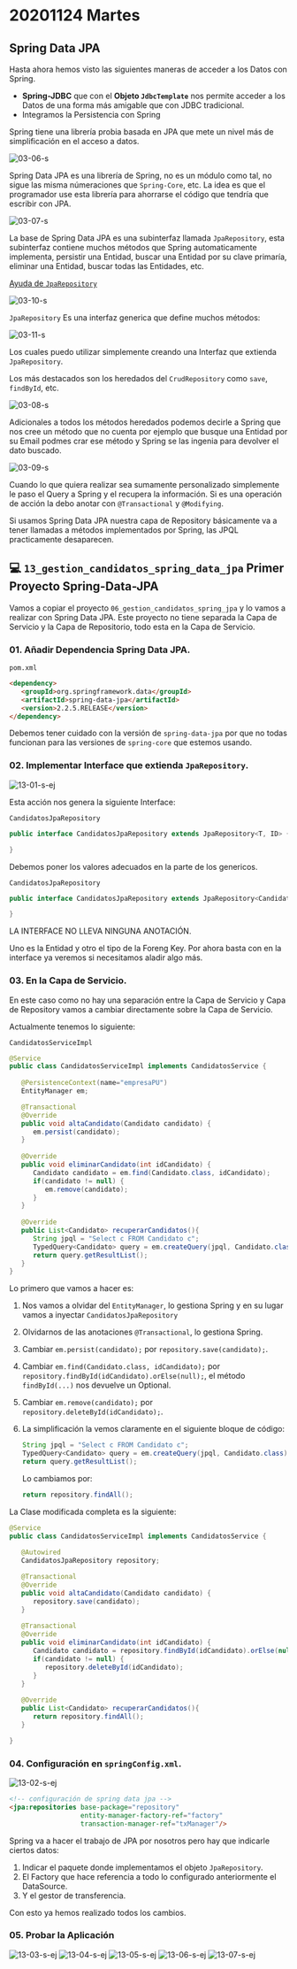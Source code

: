 # 20201124 Martes

## Spring Data JPA

Hasta ahora hemos visto las siguientes maneras de acceder a los Datos con Spring.

* **Spring-JDBC** que con el **Objeto `JdbcTemplate`** nos permite acceder a los Datos de una forma más amigable que con JDBC tradicional.
* Integramos la Persistencia con Spring

Spring tiene una librería probia basada en JPA que mete un nivel más de simplificación en el acceso a datos.

![03-06-s](images/03-06-s.png)

Spring Data JPA es una librería de Spring, no es un módulo como tal, no sigue las misma númeraciones que `Spring-Core`, etc. La idea es que el programador use esta librería para ahorrarse el código que tendría que escribir con JPA.

![03-07-s](images/03-07-s.png)

La base de Spring Data JPA es una subinterfaz llamada `JpaRepository`, esta subinterfaz contiene muchos métodos que Spring automaticamente implementa, persistir una Entidad, buscar una Entidad por su clave primaría, eliminar una Entidad, buscar todas las Entidades, etc. 

[Ayuda de `JpaRepository`](https://docs.spring.io/spring-data/data-jpa/docs/current/api/)

![03-10-s](images/03-10-s.png)

`JpaRepository` Es una interfaz generica que define muchos métodos:

![03-11-s](images/03-11-s.png)

Los cuales puedo utilizar simplemente creando una Interfaz que extienda `JpaRepository`. 

Los más destacados son los heredados del `CrudRepository` como `save`, `findById`, etc.

![03-08-s](images/03-08-s.png)

Adicionales a todos los métodos heredados podemos decirle a Spring que nos cree un método que no cuenta por ejemplo que busque una Entidad por su Email podmes crar ese método y Spring se las ingenia para devolver el dato buscado.

![03-09-s](images/03-09-s.png)

Cuando lo que quiera realizar sea sumamente personalizado simplemente le paso el Query a Spring y el recupera la información. Si es una operación de acción la debo anotar con `@Transactional` y `@Modifying`.

Si usamos Spring Data JPA nuestra capa de Repository básicamente va a tener llamadas a métodos implementados por Spring, las JPQL practicamente desaparecen.

## :computer: `13_gestion_candidatos_spring_data_jpa` Primer Proyecto Spring-Data-JPA

Vamos a copiar el proyecto `06_gestion_candidatos_spring_jpa` y lo vamos a realizar con Spring Data JPA. 
Este proyecto no tiene separada la Capa de Servicio y la Capa de Repositorio, todo esta en la Capa de Servicio.

### 01. Añadir Dependencia Spring Data JPA.

`pom.xml`

```html
<dependency>
   <groupId>org.springframework.data</groupId>
   <artifactId>spring-data-jpa</artifactId>
   <version>2.2.5.RELEASE</version>
</dependency>
```

Debemos tener cuidado con la versión de `spring-data-jpa` por que no todas funcionan para las versiones de `spring-core` que estemos usando.

### 02. Implementar Interface que extienda `JpaRepository`.

![13-01-s-ej](images/13-01-s-ej.png)

Esta acción nos genera la siguiente Interface:

`CandidatosJpaRepository`

```java
public interface CandidatosJpaRepository extends JpaRepository<T, ID> {

}
```

Debemos poner los valores adecuados en la parte de los genericos.

`CandidatosJpaRepository`

```java
public interface CandidatosJpaRepository extends JpaRepository<Candidato, Integer> {

}
```

LA INTERFACE NO LLEVA NINGUNA ANOTACIÓN.

Uno es la Entidad y otro el tipo de la Foreng Key. Por ahora basta con en la interface ya veremos si necesitamos aladir algo más.

### 03. En la Capa de Servicio.

En este caso como no hay una separación entre la Capa de Servicio y Capa de Repository vamos a cambiar directamente sobre la Capa de Servicio.

Actualmente tenemos lo siguiente:

`CandidatosServiceImpl`

```java
@Service
public class CandidatosServiceImpl implements CandidatosService {
	
   @PersistenceContext(name="empresaPU")
   EntityManager em;

   @Transactional
   @Override
   public void altaCandidato(Candidato candidato) {
      em.persist(candidato);
   }
   
   @Override
   public void eliminarCandidato(int idCandidato) {
      Candidato candidato = em.find(Candidato.class, idCandidato);
      if(candidato != null) {
         em.remove(candidato);
      }
   }
	
   @Override
   public List<Candidato> recuperarCandidatos(){
      String jpql = "Select c FROM Candidato c";
      TypedQuery<Candidato> query = em.createQuery(jpql, Candidato.class);
      return query.getResultList();
   }
}
```

Lo primero que vamos a hacer es:

1. Nos vamos a olvidar del `EntityManager`, lo gestiona Spring y en su lugar vamos a inyectar `CandidatosJpaRepository`
2. Olvidarnos de las anotaciones `@Transactional`, lo gestiona Spring.
3. Cambiar `em.persist(candidato);` por `repository.save(candidato);`.
4. Cambiar `em.find(Candidato.class, idCandidato);` por `repository.findById(idCandidato).orElse(null);`, el método `findById(...)` nos devuelve un Optional.
5. Cambiar `em.remove(candidato);` por `repository.deleteById(idCandidato);`.
6. La simplificación la vemos claramente en el siguiente bloque de código:
   ```java
   String jpql = "Select c FROM Candidato c";
   TypedQuery<Candidato> query = em.createQuery(jpql, Candidato.class);
   return query.getResultList();
   ```
   Lo cambiamos por:
   
   ```java
   return repository.findAll();
   ```

La Clase modificada completa es la siguiente:

```java
@Service
public class CandidatosServiceImpl implements CandidatosService {
	
   @Autowired
   CandidatosJpaRepository repository;

   @Transactional
   @Override
   public void altaCandidato(Candidato candidato) {
      repository.save(candidato);
   }
	
   @Transactional
   @Override
   public void eliminarCandidato(int idCandidato) {
      Candidato candidato = repository.findById(idCandidato).orElse(null);
      if(candidato != null) {
         repository.deleteById(idCandidato);
      }
   }
	
   @Override
   public List<Candidato> recuperarCandidatos(){
      return repository.findAll();
   }

}
```

### 04. Configuración en `springConfig.xml`.

![13-02-s-ej](images/13-02-s-ej.png)

```html
<!-- configuración de spring data jpa -->
<jpa:repositories base-package="repository" 
                  entity-manager-factory-ref="factory" 
                  transaction-manager-ref="txManager"/>
```

Spring va a hacer el trabajo de JPA por nosotros pero hay que indicarle ciertos datos:

1. Indicar el paquete donde implementamos el objeto `JpaRepository`. 
2. El Factory que hace referencia a todo lo configurado anteriormente el DataSource.
3. Y el gestor de transferencia.


Con esto ya hemos realizado todos los cambios.

### 05. Probar la Aplicación

![13-03-s-ej](images/13-03-s-ej.png)
![13-04-s-ej](images/13-04-s-ej.png)
![13-05-s-ej](images/13-05-s-ej.png)
![13-06-s-ej](images/13-06-s-ej.png)
![13-07-s-ej](images/13-07-s-ej.png)






























